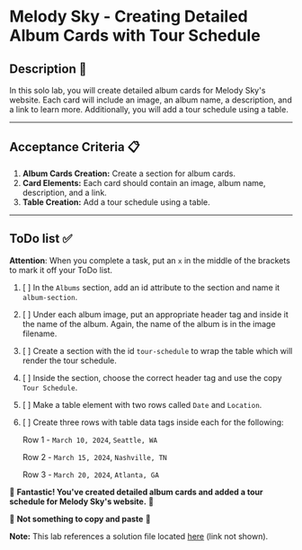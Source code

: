 # Melody Sky - Creating Detailed Album Cards with Tour Schedule

## Description 📄
In this solo lab, you will create detailed album cards for Melody Sky's website. Each card will include an image, an album name, a description, and a link to learn more. Additionally, you will add a tour schedule using a table.

---

## Acceptance Criteria 📋
1. **Album Cards Creation:** Create a section for album cards.
2. **Card Elements:** Each card should contain an image, album name, description, and a link.
3. **Table Creation:** Add a tour schedule using a table.

---

## ToDo list ✅
**Attention**: When you complete a task, put an `x` in the middle of the brackets to mark it off your ToDo list.


1. [ ] In the `Albums` section, add an id attribute to the section and name it `album-section`.
2. [ ] Under each album image, put an appropriate header tag and inside it the name of the album. Again, the name of the album is in the image filename.
3. [ ] Create a section with the id `tour-schedule` to wrap the table which will render the tour schedule.
4. [ ] Inside the section, choose the correct header tag and use the copy `Tour Schedule`.
5. [ ] Make a table element with two rows called `Date` and `Location`.
6. [ ] Create three rows with table data tags inside each for the following:
   
   Row 1 - `March 10, 2024`, `Seattle, WA`
   
   Row 2 - `March 15, 2024`, `Nashville, TN`
  
   Row 3 - `March 20, 2024`, `Atlanta, GA`

🎊 **Fantastic! You've created detailed album cards and added a tour schedule for Melody Sky's website.** 🎊

💾 **Not something to copy and paste** 💾

**Note:**  This lab references a solution file located [here](https://github.com/HackerUSA-CE/sdai-wde-d2-melody-sky-solo/blob/solution/index.html) (link not shown).